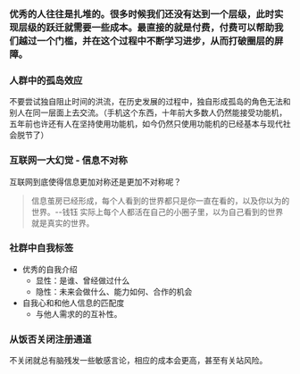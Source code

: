 ### 优秀的人往往是扎堆的。很多时候我们还没有达到一个层级，此时实现层级的跃迁就需要一些成本。最直接的就是付费，付费可以帮助我们越过一个门槛，并在这个过程中不断学习进步，从而打破圈层的屏障。



### 人群中的孤岛效应

不要尝试独自阻止时间的洪流，在历史发展的过程中，独自形成孤岛的角色无法和别人在同一层面上去交流。（手机这个东西，十年前大多数人仍然能接受功能机，五年前也许还有人在坚持使用功能机，如今仍然只使用功能机的已经基本与现代社会脱节了）


### 互联网一大幻觉 - 信息不对称

互联网到底使得信息更加对称还是更加不对称呢？
> 信息茧房已经形成，每个人看到的世界都只是你一直在看的，以及你以为的世界。--钱钰
> 实际上每个人都活在自己的小圈子里，以为自己看到的世界就是真实的世界。

### 社群中自我标签

 - 优秀的自我介绍
   - 显性：是谁、曾经做过什么
   - 隐性：未来会做什么、能力如何、合作的机会
 - 自我心和和他人信息的匹配度
   - 与他人需求的的互补性。


### 从饭否关闭注册通道

不关闭就总有脑残发一些敏感言论，相应的成本会更高，甚至有关站风险。





























